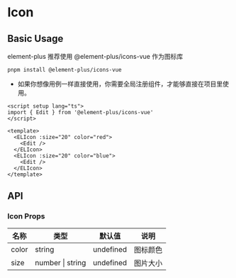 # Icon

## Basic Usage

element-plus 推荐使用 @element-plus/icons-vue 作为图标库

```
pnpm install @element-plus/icons-vue
```

- 如果你想像用例一样直接使用，你需要全局注册组件，才能够直接在项目里使用。

<script setup lang="ts">
import { Edit } from '@element-plus/icons-vue'
</script>

<ElIcon :size="20" color="red">
  <Edit />
</ElIcon>
<ElIcon :size="20" color="blue">
  <Edit />
</ElIcon>

```vue
<script setup lang="ts">
import { Edit } from '@element-plus/icons-vue'
</script>

<template>
  <ELIcon :size="20" color="red">
    <Edit />
  </ELIcon>
  <ELIcon :size="20" color="blue">
    <Edit />
  </ELIcon>
</template>
```

## API

### Icon Props

| 名称  | 类型             | 默认值    | 说明     |
| ----- | ---------------- | --------- | -------- |
| color | string           | undefined | 图标颜色 |
| size  | number \| string | undefined | 图片大小 |
